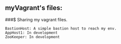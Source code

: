 ## myVagrant's files:

###$ Sharing my vagrant files.


```
BastionHost: A simple bastion host to reach my env.
AppHost1: In development 
ZooKeeper: In development 
```